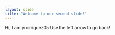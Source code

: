 ```yaml
---
layout: slide
title: "Welcome to our second slide!"
---
```

Hi, I am yrodriguez05
Use the left arrow to go back!
